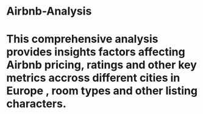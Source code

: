 # Airbnb-Analysis
# This comprehensive analysis provides insights factors affecting Airbnb pricing, ratings and other key metrics accross different cities in Europe , room types and other listing characters.
